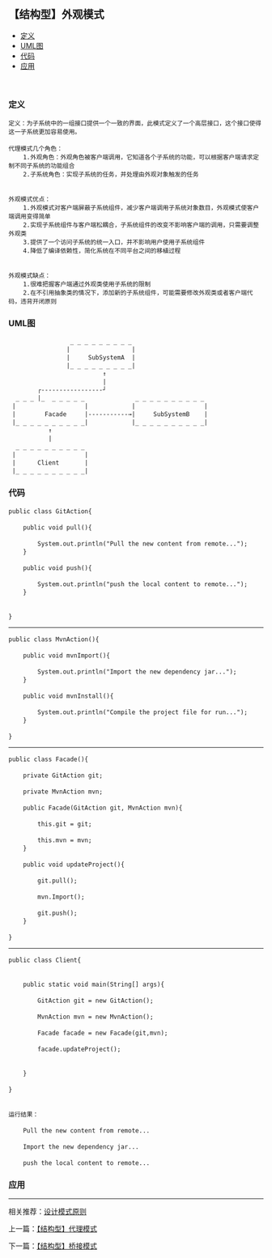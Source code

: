 

## 【结构型】外观模式

*   [定义](#define)
*   [UML图](#UML)
*   [代码](#code)
*   [应用](#app)

<img src="/logo.jpg" width="0" height="0" />


<h3 id="define">定义</h3>

    定义：为子系统中的一组接口提供一个一致的界面，此模式定义了一个高层接口，这个接口使得这一子系统更加容易使用。
    
    代理模式几个角色：
        1.外观角色：外观角色被客户端调用，它知道各个子系统的功能，可以根据客户端请求定制不同子系统的功能组合
        2.子系统角色：实现子系统的任务，并处理由外观对象触发的任务


    外观模式优点：
        1.外观模式对客户端屏蔽子系统组件，减少客户端调用子系统对象数目，外观模式使客户端调用变得简单
        2.实现子系统组件与客户端松耦合，子系统组件的改变不影响客户端的调用，只需要调整外观类
        3.提供了一个访问子系统的统一入口，并不影响用户使用子系统组件
        4.降低了编译依赖性，简化系统在不同平台之间的移植过程


    外观模式缺点：
        1.很难把握客户端通过外观类使用子系统的限制
        2.在不引用抽象类的情况下，添加新的子系统组件，可能需要修改外观类或者客户端代码，违背开闭原则
    


<h3 id="UML">UML图</h3>


                
                
                     _ _ _ _ _ _ _ _ _
                    |                 |
                    |     SubSystemA  |
                    |_ _ _ _ _ _ _ _ _|
                              ↑
                              |
            ┌-----------------┘
      _ _ _ |_  _ _ _ _ _              _ _ _ _ _ _ _ _ _ _
     |                   |            |                   |
     |        Facade     |-----------→|     SubSystemB    |
     |_ _ _ _ _ _ _ _ _ _|            |_ _ _ _ _ _ _ _ _ _|
               ↑             
               |
      _ _ _ _ _ _ _ _ _ _       
     |                   | 
     |      Client       |
     |_ _ _ _ _ _ _ _ _ _|  
    


<h3 id="code">代码</h3>

    public class GitAction{

        public void pull(){

            System.out.println("Pull the new content from remote...");
        }

        public void push(){

            System.out.println("push the local content to remote...");
        }


    }


***

    public class MvnAction(){

        public void mvnImport(){

            System.out.println("Import the new dependency jar...");
        }

        public void mvnInstall(){

            System.out.println("Compile the project file for run...");
        }

    }


***

    public class Facade(){

        private GitAction git;

        private MvnAction mvn;

        public Facade(GitAction git, MvnAction mvn){

            this.git = git;

            this.mvn = mvn;
        }

        public void updateProject(){

            git.pull();

            mvn.Import();

            git.push();
        }

    }


***

    public class Client{


        public static void main(String[] args){

            GitAction git = new GitAction();

            MvnAction mvn = new MvnAction();

            Facade facade = new Facade(git,mvn);

            facade.updateProject();


        }

    }

    
    运行结果：

        Pull the new content from remote...

        Import the new dependency jar...

        push the local content to remote...




<h3 id="app">应用</h3>



***

相关推荐：[设计模式原则](./Principle)


上一篇：[【结构型】代理模式](./Proxy)

下一篇：[【结构型】桥接模式](./Bridge)







